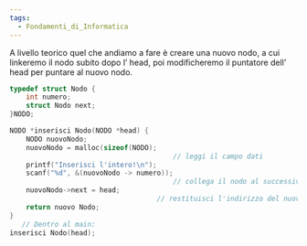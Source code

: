 ```yaml
---
tags:
  - Fondamenti_di_Informatica
---
```

A livello teorico quel che andiamo a fare è creare una nuovo nodo, a cui linkeremo il nodo subito dopo l’ head, poi modificheremo il puntatore dell’ head per puntare al nuovo nodo.

```C
typedef struct Nodo {
	int numero;
	struct Nodo next;
}NODO;

NODO *inserisci Nodo(NODO *head) {
	NODO nuovoNodo;
	nuovoNodo = malloc(sizeof(NODO);
										// leggi il campo dati
	printf("Inserisci l'intero!\n");
	scanf("%d", &(nuovoNodo -> numero));
										// collega il nodo al successivo
	nuovoNodo->next = head;
									// restituisci l'indirizzo del nuovo primo elemento
	return nuovo Nodo;
}
   // Dentro al main:
inserisci Nodo(head);
```